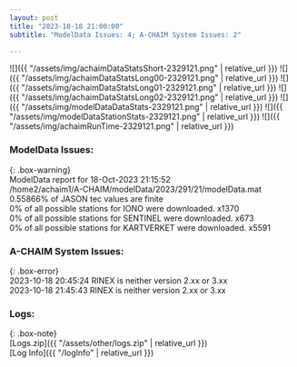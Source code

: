 ```yaml
---
layout: post
title: "2023-10-18 21:00:00"
subtitle: "ModelData Issues: 4; A-CHAIM System Issues: 2"

---
```


![]({{ "/assets/img/achaimDataStatsShort-2329121.png" | relative_url }})
![]({{ "/assets/img/achaimDataStatsLong00-2329121.png" | relative_url }})
![]({{ "/assets/img/achaimDataStatsLong01-2329121.png" | relative_url }})
![]({{ "/assets/img/achaimDataStatsLong02-2329121.png" | relative_url }})
![]({{ "/assets/img/modelDataDataStats-2329121.png" | relative_url }})
![]({{ "/assets/img/modelDataStationStats-2329121.png" | relative_url }})
![]({{ "/assets/img/achaimRunTime-2329121.png" | relative_url }})


### ModelData Issues:  
  
{: .box-warning}  
 ModelData report for 18-Oct-2023 21:15:52   
 /home2/achaim1/A-CHAIM/modelData/2023/291/21/modelData.mat   
 0.55866% of JASON tec values are finite   
 0% of all possible stations for IONO were downloaded. x1370   
 0% of all possible stations for SENTINEL were downloaded. x673   
 0% of all possible stations for KARTVERKET were downloaded. x5591   
  
### A-CHAIM System Issues:  
  
{: .box-error}  
2023-10-18 20:45:24 RINEX is neither version 2.xx or 3.xx  
2023-10-18 21:45:43 RINEX is neither version 2.xx or 3.xx  

### Logs:  
  
{: .box-note}  
[Logs.zip]({{ "/assets/other/logs.zip" | relative_url }})  
[Log Info]({{ "/logInfo" | relative_url }})  
